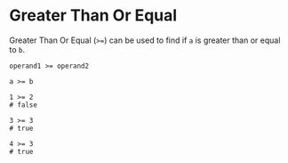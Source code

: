 # Greater Than Or Equal

Greater Than Or Equal (`>=`) can be used to find if `a` is greater than or equal to `b`.

```title="Syntax"
operand1 >= operand2
```

```title="Example"
a >= b

1 >= 2
# false

3 >= 3
# true

4 >= 3
# true
```
